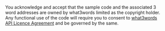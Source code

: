 You acknowledge and accept that the sample code and the associated 3 word addresses are owned by what3words limited as the copyright holder. Any functional use of the code will require you to consent to [what3words API Licence Agreement](https://what3words.com/api-licence-agreement/) and be governed by the same.

